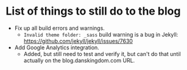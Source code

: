 # List of things to still do to the blog

- Fix up all build errors and warnings.
  - `Invalid theme folder: _sass` build warning is a bug in Jekyll: https://github.com/jekyll/jekyll/issues/7630
- Add Google Analytics integration.
  - Added, but still need to test and verify it, but can't do that until actually on the blog.danskingdom.com URL.
